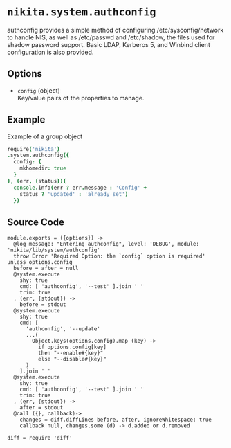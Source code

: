 
# `nikita.system.authconfig`

authconfig provides a simple method of configuring /etc/sysconfig/network to handle NIS, as well as /etc/passwd and /etc/shadow, the files used for shadow password support. Basic LDAP, Kerberos 5, and Winbind client configuration is also provided. 

## Options

* `config` (object)   
  Key/value pairs of the properties to manage.

## Example

Example of a group object

```cson
require('nikita')
.system.authconfig({
  config: {
    mkhomedir: true
  }
}, (err, {status}){
  console.info(err ? err.message : 'Config' + 
    status ? 'updated' : 'already set')
  })
```

## Source Code

    module.exports = ({options}) ->
      @log message: "Entering authconfig", level: 'DEBUG', module: 'nikita/lib/system/authconfig'
      throw Error 'Required Option: the `config` option is required' unless options.config
      before = after = null
      @system.execute
        shy: true
        cmd: [ 'authconfig', '--test' ].join ' '
        trim: true
      , (err, {stdout}) ->
        before = stdout
      @system.execute
        shy: true
        cmd: [
          'authconfig', '--update'
          ...(
            Object.keys(options.config).map (key) ->
              if options.config[key]
              then "--enable#{key}"
              else "--disable#{key}"
          )
        ].join ' '
      @system.execute
        shy: true
        cmd: [ 'authconfig', '--test' ].join ' '
        trim: true
      , (err, {stdout}) ->
        after = stdout
      @call ({}, callback)->
        changes = diff.diffLines before, after, ignoreWhitespace: true
        callback null, changes.some (d) -> d.added or d.removed

    diff = require 'diff'
